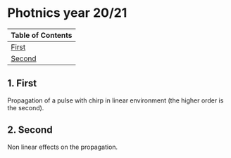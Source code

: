 # Photnics year 20/21
| Table of Contents|
|--------|
| [First](#uno)|
| [Second](#due)|

<a name="due"></a>
## 1. First

Propagation of a pulse with chirp in linear environment (the higher order is the second).

## 2. Second

Non linear effects on the propagation.
